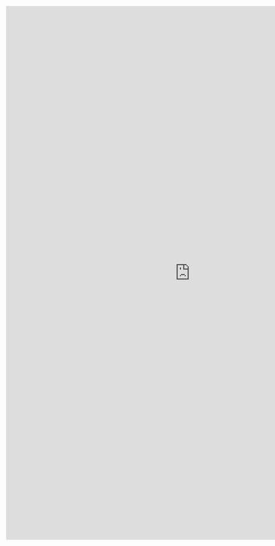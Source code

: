 <iframe allowtransparency="true" frameborder="0" scrolling="no" src="http://udssp.webs.com/" style="border: none; height: 1450px; width: 1000px;"> </iframe>
